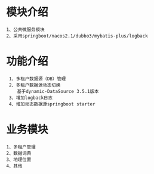 # 模块介绍
    1、公共微服务模块
    2、采用springboot/nacos2.1/dubbo3/mybatis-plus/logback

# 功能介绍
     1、多租户数据源（DB）管理
     2、多租户数据源动态切换
        基于dynamic-DataSource 3.5.1版本
     3、增加logback日志
     4、增加动态数据源springboot starter
# 业务模块
    1、多租户管理
    2、数据词典
    3、地理位置
    4、其他

